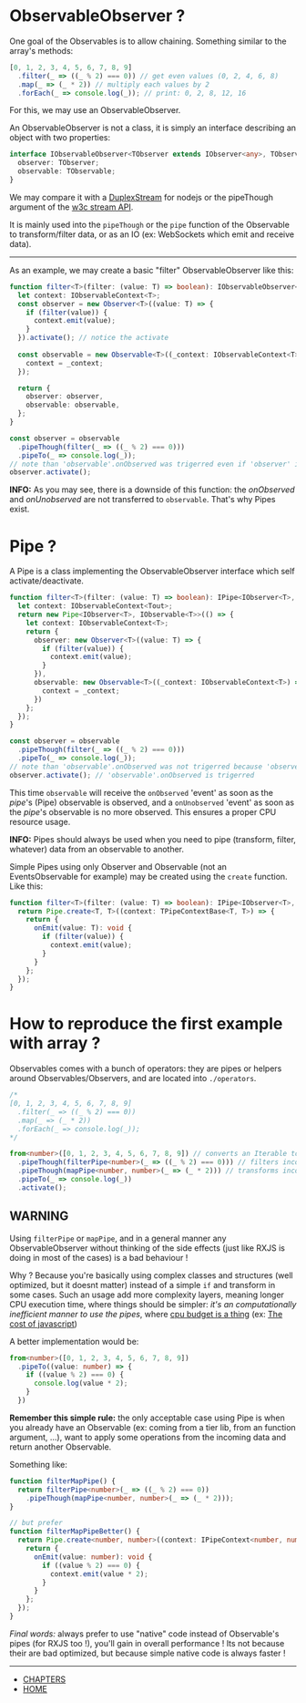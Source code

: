 # ObservableObserver ?

One goal of the Observables is to allow chaining. Something similar to the array's methods:

```ts
[0, 1, 2, 3, 4, 5, 6, 7, 8, 9]
  .filter(_ => ((_ % 2) === 0)) // get even values (0, 2, 4, 6, 8)
  .map(_ => (_ * 2)) // multiply each values by 2
  .forEach(_ => console.log(_)); // print: 0, 2, 8, 12, 16
```

For this, we may use an ObservableObserver.

An ObservableObserver is not a class, it is simply an interface describing an object with two properties:

```ts
interface IObservableObserver<TObserver extends IObserver<any>, TObservable extends IObservable<any>>  {
  observer: TObserver;
  observable: TObservable;
}
```

We may compare it with a [DuplexStream](https://nodejs.org/api/stream.html#stream_class_stream_duplex) for nodejs
or the pipeThough argument of the [w3c stream API](https://streams.spec.whatwg.org/#rs-pipe-through).

It is mainly used into the `pipeThough` or the `pipe` function of the Observable to transform/filter data, or as an IO (ex: WebSockets which emit and receive data).

---

As an example, we may create a basic "filter" ObservableObserver like this:

```ts
function filter<T>(filter: (value: T) => boolean): IObservableObserver<IObserver<T>, IObservable<T>> {
  let context: IObservableContext<T>;
  const observer = new Observer<T>((value: T) => {
    if (filter(value)) {
      context.emit(value);
    }
  }).activate(); // notice the activate
  
  const observable = new Observable<T>((_context: IObservableContext<T>) => {
    context = _context;
  });

  return {
    observer: observer,
    observable: observable,
  };
}

const observer = observable
  .pipeThough(filter(_ => ((_ % 2) === 0)))
  .pipeTo(_ => console.log(_));
// note than 'observable'.onObserved was trigerred even if 'observer' is not activated
observer.activate();
```

**INFO:** As you may see, there is a downside of this function: the *onObserved* and *onUnobserved* are not transferred to `observable`.
That's why Pipes exist.


# Pipe ?

A Pipe is a class implementing the ObservableObserver interface which self activate/deactivate.

```ts
function filter<T>(filter: (value: T) => boolean): IPipe<IObserver<T>, IObservable<T>> {
  let context: IObservableContext<Tout>;
  return new Pipe<IObserver<T>, IObservable<T>>(() => {
    let context: IObservableContext<T>;
    return {
      observer: new Observer<T>((value: T) => {
        if (filter(value)) {
          context.emit(value);
        }
      }),
      observable: new Observable<T>((_context: IObservableContext<T>) => {
        context = _context;
      })
    };
  });
}

const observer = observable
  .pipeThough(filter(_ => ((_ % 2) === 0)))
  .pipeTo(_ => console.log(_));
// note than 'observable'.onObserved was not trigerred because 'observer' is not activated yet
observer.activate(); // 'observable'.onObserved is trigerred
```

This time `observable` will receive the `onObserved` 'event' as soon as the *pipe*'s (Pipe) observable is observed,
and a `onUnobserved` 'event' as soon as the *pipe*'s observable is no more observed. This ensures a proper CPU resource usage.

**INFO:** Pipes should always be used when you need to pipe (transform, filter, whatever) data from an observable to another.

Simple Pipes using only Observer and Observable (not an EventsObservable for example) may be created using the `create` function. Like this:

```ts
function filter<T>(filter: (value: T) => boolean): IPipe<IObserver<T>, IObservable<T>> {
  return Pipe.create<T, T>((context: TPipeContextBase<T, T>) => {
    return {
      onEmit(value: T): void {
        if (filter(value)) {
          context.emit(value);
        }
      }
    };
  });
}
```

# How to reproduce the first example with array ?

Observables comes with a bunch of operators: they are pipes or helpers around Observables/Observers, and are located into `./operators`.

```ts
/*
[0, 1, 2, 3, 4, 5, 6, 7, 8, 9]
  .filter(_ => ((_ % 2) === 0))
  .map(_ => (_ * 2))
  .forEach(_ => console.log(_));
*/

from<number>([0, 1, 2, 3, 4, 5, 6, 7, 8, 9]) // converts an Iterable to an Observable
  .pipeThough(filterPipe<number>(_ => ((_ % 2) === 0))) // filters incomming values
  .pipeThough(mapPipe<number, number>(_ => (_ * 2))) // transforms incomming values (multiplied by 2)
  .pipeTo(_ => console.log(_))
  .activate();
```

## WARNING
Using `filterPipe` or `mapPipe`, and in a general manner any ObservableObserver without thinking of the side effects
(just like RXJS is doing in most of the cases) is a bad behaviour !

Why ? Because you're basically using complex classes and structures (well optimized, but it doesnt matter) instead of a simple `if` and transform in some cases.
Such an usage add more complexity layers, meaning longer CPU execution time, where things should be simpler:
*it's an computationally inefficient manner to use the pipes*, where [cpu budget is a thing](https://www.google.com/search?q=js%20cpu%20budget) (ex: [The cost of javascript](https://medium.com/@addyosmani/the-cost-of-javascript-in-2018-7d8950fbb5d4))

A better implementation would be:

```ts
from<number>([0, 1, 2, 3, 4, 5, 6, 7, 8, 9])
  .pipeTo((value: number) => {
    if ((value % 2) === 0) {
      console.log(value * 2);
    }
  })
```

**Remember this simple rule:** the only acceptable case using Pipe is when you already have an Observable (ex: coming from a tier lib, from an function argument, ...),
want to apply some operations from the incoming data and return another Observable.

Something like:
```ts
function filterMapPipe() {
  return filterPipe<number>(_ => ((_ % 2) === 0))
    .pipeThough(mapPipe<number, number>(_ => (_ * 2)));
}

// but prefer
function filterMapPipeBetter() {
  return Pipe.create<number, number>((context: IPipeContext<number, number>) => {
    return {
      onEmit(value: number): void {
        if ((value % 2) === 0) {
          context.emit(value * 2);
        }
      }
    };
  });
}
```

*Final words:* always prefer to use "native" code instead of Observable's pipes (for RXJS too !), you'll gain in overall performance !
Its not because their are bad optimized, but because simple native code is always faster !

---
- [CHAPTERS](README.md)
- [HOME](../README.md)
